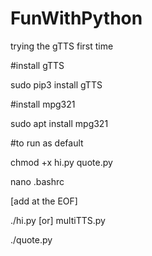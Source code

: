 # FunWithPython
trying the gTTS first time

#install gTTS

sudo pip3 install gTTS

#install mpg321

sudo apt install mpg321

#to run as default

chmod +x hi.py quote.py

nano .bashrc

[add at the EOF]

./hi.py [or] multiTTS.py

./quote.py
